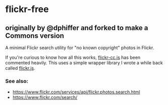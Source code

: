 # flickr-free
## originally by @dphiffer and forked to make a Commons version
A minimal Flickr search utility for "no known copyright" photos in Flickr.

If you're curious to know how all this works, [flickr-cc.js](https://github.com/dphiffer/flickr-cc/blob/master/flickr-cc.js) has been commented heavily. This uses a simple wrapper library I wrote a while back called [flickr.js](https://github.com/dphiffer/flickr-js/).

### See also:
* https://www.flickr.com/services/api/flickr.photos.search.html
* https://www.flickr.com/search/
